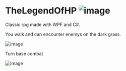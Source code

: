 # TheLegendOfHP ![image](https://user-images.githubusercontent.com/114359832/202571232-4b1ab888-8b01-469f-9eab-51a9a22171fc.png)


Classic rpg made with WPF and C#.

You walk and can encounter enemys on the dark grass.

![image](https://user-images.githubusercontent.com/114359832/202569473-18ca4e43-61e4-44cf-97e4-7d67dc9f1a31.png)

Turn base combat

![image](https://user-images.githubusercontent.com/114359832/202569619-6b3f55a9-4390-4674-8453-26a38da41ef3.png)

